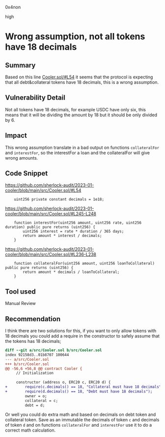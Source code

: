 0x4non

high

# Wrong assumption, not all tokens have 18 decimals

## Summary
Based on this line [Cooler.sol/#L54](https://github.com/sherlock-audit/2023-01-cooler/blob/main/src/Cooler.sol/#L54) it seems that the protocol is expecting that all debt&collateral tokens have 18 decimals, this is a wrong assumption.

## Vulnerability Detail
Not all tokens have 18 decimals, for example USDC have only six, this means that it will be dividing the amount by 18 but it should be only divided by 6.

## Impact
This wrong assumption translate in a bad output on functions `collateralFor` and `interestFor`, so the interestFor a loan and the collateralFor will give wrong amounts.

## Code Snippet
https://github.com/sherlock-audit/2023-01-cooler/blob/main/src/Cooler.sol/#L54
```solidity
    uint256 private constant decimals = 1e18;
```

https://github.com/sherlock-audit/2023-01-cooler/blob/main/src/Cooler.sol/#L245-L248
```solidity
    function interestFor(uint256 amount, uint256 rate, uint256 duration) public pure returns (uint256) {
        uint256 interest = rate * duration / 365 days;
        return amount * interest / decimals;
    }
```

https://github.com/sherlock-audit/2023-01-cooler/blob/main/src/Cooler.sol/#L236-L238
```solidity
    function collateralFor(uint256 amount, uint256 loanToCollateral) public pure returns (uint256) {
        return amount * decimals / loanToCollateral;
    }
```


## Tool used

Manual Review

## Recommendation
I think there are two solutions for this, if you want to only allow tokens with 18 decimals you could add a require in the constructor to safely assume that the tokens has 18 decimals;
```diff
diff --git a/src/Cooler.sol b/src/Cooler.sol
index 92158d3..01b8707 100644
--- a/src/Cooler.sol
+++ b/src/Cooler.sol
@@ -56,6 +56,8 @@ contract Cooler {
     // Initialization
 
     constructor (address o, ERC20 c, ERC20 d) {
+        require(c.decimals() == 18, "Collateral must have 18 decimals");
+        require(d.decimals() == 18, "Debt must have 18 decimals");
         owner = o;
         collateral = c;
         debt = d;
```

Or well you could do extra math and based on decimals on debt token and collateral token. Save as an immutable the decimals of token `c` and decimals of token `d` and on functions `collateralFor` and `interestFor` use it to do a correct math calculation.
